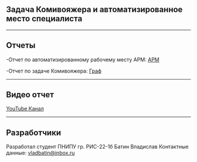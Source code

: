 
Задача Комивояжера и автоматизированное место специалиста
--
___
Отчеты
--
-Отчет по автоматизированному рабочему месту АРМ:
[АРМ](https://github.com/islvld/CW/blob/main/ReportsARM/ARM.MD.md)

-Отчет по задаче Комивояжера:
[Граф](https://github.com/islvld/CW/blob/main/ReportsTSP/TSP.MD.md)

___
Видео отчет
--
 [YouTube Канал]([https://www.youtube.com/channel/UCTDuPKJOoLRNK65pyVrVB6A](https://github.com/islvld/CW/blob/main/ReportsTSP/TSP.MD.md))

___
Разработчики
--
Разработал студент ПНИПУ гр. РИС-22-1б Батин Владислав
Контактные данные: vladbatin@inbox.ru

